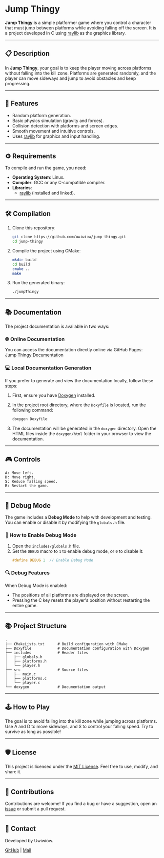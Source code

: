 # Jump Thingy

**Jump Thingy** is a simple platformer game where you control a character that must jump between platforms while avoiding falling off the screen. It is a project developed in C using [raylib](https://www.raylib.com/) as the graphics library.

---

## 📋 Description

In **Jump Thingy**, your goal is to keep the player moving across platforms without falling into the kill zone. Platforms are generated randomly, and the player can move sideways and jump to avoid obstacles and keep progressing.

---

## 🚀 Features

- Random platform generation.
- Basic physics simulation (gravity and forces).
- Collision detection with platforms and screen edges.
- Smooth movement and intuitive controls.
- Uses [raylib](https://www.raylib.com/) for graphics and input handling.

---

## ⚙️ Requirements

To compile and run the game, you need:

- **Operating System**: Linux.
- **Compiler**: GCC or any C-compatible compiler.
- **Libraries**:
    - [raylib](https://github.com/raysan5/raylib) (installed and linked).

---

## 🛠️ Compilation

1. Clone this repository:
   ```bash
   git clone https://github.com/uwiwiow/jump-thingy.git
   cd jump-thingy
    ```
2. Compile the project using CMake:

    ```bash
    mkdir build
    cd build
    cmake ..
    make
   ```

3. Run the generated binary:

    ```bash
    ./jumpThingy
    ```

---

## 📚 Documentation

The project documentation is available in two ways:

### 🌐 Online Documentation

You can access the documentation directly online via GitHub Pages:  
[Jump Thingy Documentation](https://uwiwiow.github.io/jump-thingy/index.html)

### 💻 Local Documentation Generation

If you prefer to generate and view the documentation locally, follow these steps:

1. First, ensure you have [Doxygen](https://www.doxygen.nl/) installed.

2. In the project root directory, where the `Doxyfile` is located, run the following command:

    ```bash
    doxygen Doxyfile
    ```

3. The documentation will be generated in the `doxygen` directory. Open the HTML files inside the `doxygen/html` folder in your browser to view the documentation.

---

## 🎮 Controls

    A: Move left.
    D: Move right.
    S: Reduce falling speed.
    R: Restart the game.

---

## 🐛 Debug Mode

The game includes a **Debug Mode** to help with development and testing. You can enable or disable it by modifying the `globals.h` file.

### 🔧 How to Enable Debug Mode

1. Open the `includes/globals.h` file.
2. Set the `DEBUG` macro to `1` to enable debug mode, or `0` to disable it:
   ```c
   #define DEBUG 1  // Enable Debug Mode
   ```

### 🔍 Debug Features

When Debug Mode is enabled:

 - The positions of all platforms are displayed on the screen.
 - Pressing the C key resets the player's position without restarting the entire game.

---

## 📚 Project Structure

    .
    ├── CMakeLists.txt      # Build configuration with CMake
    ├── Doxyfile            # Documentation configuration with Doxygen
    ├── includes            # Header files
    │   ├── globals.h
    │   ├── platforms.h
    │   └── player.h
    ├── src                 # Source files
    │   ├── main.c
    │   ├── platforms.c
    │   └── player.c
    └── doxygen             # Documentation output

---

## 🕹️ How to Play

The goal is to avoid falling into the kill zone while jumping across platforms. Use A and D to move sideways, and S to control your falling speed. Try to survive as long as possible!

---

## 🛡️ License

This project is licensed under the [MIT License](https://github.com/uwiwiow/jump-thingy/blob/main/LICENSE). Feel free to use, modify, and share it.

---

## 🤝 Contributions

Contributions are welcome! If you find a bug or have a suggestion, open an [issue](https://github.com/uwiwiow/jump-thingy/issues) or submit a pull request.


---
## 📧 Contact

Developed by Uwiwiow.

[GitHub](https://github.com/uwiwiow) |
[Mail](mailto:gael.perez.dev@gmail.com)